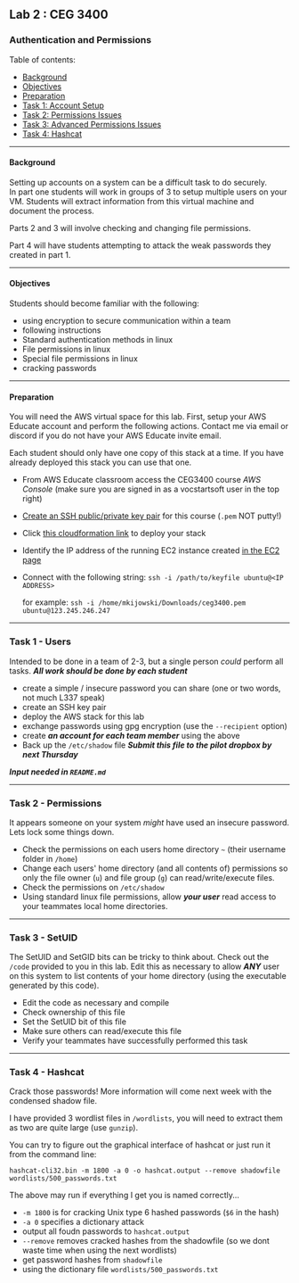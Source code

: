 ## Lab 2 : CEG 3400

### Authentication and Permissions

Table of contents:
* [Background](Lab2-Instructions.md#background)
* [Objectives](Lab2-Instructions.md#objectives)
* [Preparation](Lab2-Instructions.md#preparation)
* [Task 1: Account Setup](Lab2-Instructions.md#task-1---users)
* [Task 2: Permissions Issues](Lab2-Instructions.md#task-2---permissions-issues)
* [Task 3: Advanced Permissions Issues](Lab2-Instructions.md#task-3---hashcat)
* [Task 4: Hashcat](Lab2-Instructions.md#task-4---hashcat)

---

#### Background

Setting up accounts on a system can be a difficult task to do securely.  
In part one students will work in groups of 3 to setup multiple users on your 
VM.  Students will extract information from this virtual machine and document 
the process.

Parts 2 and 3 will involve checking and changing file permissions.

Part 4 will have students attempting to attack the weak passwords they 
created in part 1.

---

#### Objectives

Students should become familiar with the following:

* using encryption to secure communication within a team
* following instructions
* Standard authentication methods in linux
* File permissions in linux
* Special file permissions in linux
* cracking passwords

---

#### Preparation

You will need the AWS virtual space for this lab.  First, setup your AWS
Educate account and perform the following actions. Contact me via email 
or discord if you do not have your AWS Educate invite email.

Each student should only have one copy of this stack at a time.  If you
have already deployed this stack you can use that one.

* From AWS Educate classroom access the CEG3400 course *AWS Console* (make sure
  you are signed in as a vocstartsoft user in the top right)
* [Create an SSH public/private key
  pair](https://console.aws.amazon.com/ec2/v2/home?region=us-east-1#KeyPairs:) for this course (`.pem` NOT putty!)
* Click [this cloudformation link](https://console.aws.amazon.com/cloudformation/home?region=us-east-1#/stacks/new?stackName=ceg3400Lab1&templateURL=https:%2F%2Fwsu-cecs-cf-templates.s3.us-east-2.amazonaws.com%2Fcourse-templates%2Fceg3400-mek.yml)
  to deploy your stack
* Identify the IP address of the running EC2 instance created [in the EC2
  page](https://console.aws.amazon.com/ec2/v2/home?region=us-east-1)
* Connect with the following string: `ssh -i /path/to/keyfile ubuntu@<IP
  ADDRESS>`

  for example: `ssh -i /home/mkijowski/Downloads/ceg3400.pem
  ubuntu@123.245.246.247`


---

### Task 1 - Users

Intended to be done in a team of 2-3, but a single person *could* perform
all tasks.  ***All work should be done by each student***

* create a simple / insecure password you can share 
  (one or two words, not much L337 speak)
* create an SSH key pair
* deploy the AWS stack for this lab
* exchange passwords using gpg encryption (use the `--recipient` option)
* create ***an account for each team member*** using the above
* Back up the `/etc/shadow` file ***Submit this file to the pilot dropbox by next Thursday***

***Input needed in `README.md`***

---

### Task 2 - Permissions

It appears someone on your system *might* have used an insecure password.
Lets lock some things down.

* Check the permissions on each users home directory `~` (their username folder in `/home`)
* Change each users' home directory (and all contents of) permissions so only the file owner (`u`) and file group (`g`) can read/write/execute files.
* Check the permissions on `/etc/shadow`
* Using standard linux file permissions, allow ***your user***  read access to your teammates local home directories.

---

### Task 3 - SetUID

The SetUID and SetGID bits can be tricky to think about.  Check out the 
`/code` provided to you in this lab.  Edit this as necessary to allow
***ANY*** user on this system to list contents of your home directory 
(using the executable generated by this code).

* Edit the code as necessary and compile
* Check ownership of this file
* Set the SetUID bit of this file
* Make sure others can read/execute this file
* Verify your teammates have successfully performed this task

---

### Task 4 - Hashcat

Crack those passwords!  More information will come next week with the 
condensed shadow file.

I have provided 3 wordlist files in `/wordlists`, you will need to extract
them as two are quite large (use `gunzip`).

You can try to figure out the graphical interface of hashcat or just run
it from the command line:

`hashcat-cli32.bin -m 1800 -a 0 -o hashcat.output --remove shadowfile wordlists/500_passwords.txt`

The above may run if everything I get you is named correctly...
* `-m 1800` is for cracking Unix type 6 hashed passwords (`$6` in the hash)
* `-a 0` specifies a dictionary attack
* output all foudn passwords to `hashcat.output`
* `--remove` removes cracked hashes from the shadowfile (so we dont waste time when using the next wordlists)
* get password hashes from `shadowfile`
* using the dictionary file `wordlists/500_passwords.txt`

[Samsclass]: https://samsclass.info/123/proj10/p12-hashcat.htm

